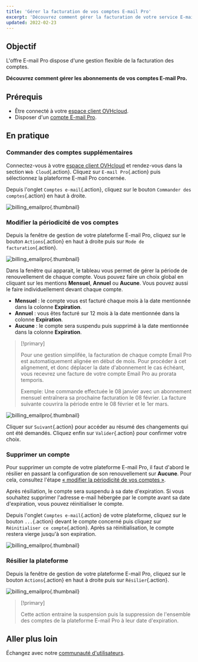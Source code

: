 ```yaml
---
title: 'Gérer la facturation de vos comptes E-mail Pro'
excerpt: 'Découvrez comment gérer la facturation de votre service E-mail Pro'
updated: 2022-02-23
---
```


## Objectif

L'offre E-mail Pro dispose d'une gestion flexible de la facturation des comptes.

**Découvrez comment gérer les abonnements de vos comptes E-mail Pro.**

## Prérequis

- Être connecté à votre [espace client OVHcloud](/links/manager).
- Disposer d'un [compte E-mail Pro](/links/web/email-pro).

## En pratique

### Commander des comptes supplémentaires

Connectez-vous à votre [espace client OVHcloud](/links/manager) et rendez-vous dans la section `Web Cloud`{.action}. Cliquez sur `E-mail Pro`{.action} puis sélectionnez la plateforme E-mail Pro concernée.

Depuis l'onglet `Comptes e-mail`{.action}, cliquez sur le bouton `Commander des comptes`{.action} en haut à droite.

![billing_emailpro](images/billing-emailpro-01.png){.thumbnail}

### Modifier la périodicité de vos comptes <a name="periodicity"></a>

Depuis la fenêtre de gestion de votre plateforme E-mail Pro, cliquez sur le bouton `Actions`{.action} en haut à droite puis sur `Mode de facturation`{.action}. 

![billing_emailpro](images/billing-emailpro-02.png){.thumbnail}

Dans la fenêtre qui apparait, le tableau vous permet de gérer la période de renouvellement de chaque compte. Vous pouvez faire un choix global en cliquant sur les mentions **Mensuel**,  **Annuel** ou **Aucune**. 
Vous pouvez aussi le faire individuellement devant chaque compte.

- **Mensuel** : le compte vous est facturé chaque mois à la date mentionnée dans la colonne **Expiration**.
- **Annuel** : vous êtes facturé sur 12 mois à la date mentionnée dans la colonne **Expiration**.
- **Aucune** : le compte sera suspendu puis supprimé à la date mentionnée dans la colonne **Expiration**.

> [!primary]
>
> Pour une gestion simplifée, la facturation de chaque compte Email Pro est automatiquement alignée en début de mois. Pour procéder à cet alignement, et donc déplacer la date d'abonnement le cas échéant, vous recevrez une facture de votre compte Email Pro au prorata temporis.
>
>Exemple: Une commande effectuée le 08 janvier avec un abonnement mensuel entraînera sa prochaine facturation le 08 février. La facture suivante couvrira la période entre le 08 février et le 1er mars.

![billing_emailpro](images/billing-emailpro-03.png){.thumbnail}

Cliquer sur `Suivant`{.action} pour accéder au résumé des changements qui ont été demandés. Cliquez enfin sur `Valider`{.action} pour confirmer votre choix.

### Supprimer un compte <a name="deletion"></a>

Pour supprimer un compte de votre plateforme E-mail Pro, il faut d'abord le résilier en passant la configuration de son renouvellement sur **Aucune**. Pour cela, consultez l'étape [« modifier la périodicité de vos comptes »](#periodicity).

Après résiliation, le compte sera suspendu à sa date d'expiration. Si vous souhaitez supprimer l'adresse e-mail hébergée par le compte avant sa date d'expiration, vous pouvez réinitialiser le compte.

Depuis l'onglet `Comptes e-mail`{.action} de votre plateforme, cliquez sur le bouton `...`{.action} devant le compte concerné puis cliquez sur `Réinitialiser ce compte`{.action}. Après sa réinitialisation, le compte restera vierge jusqu'à son expiration.

![billing_emailpro](images/billing-emailpro-04.png){.thumbnail}

### Résilier la plateforme

Depuis la fenêtre de gestion de votre plateforme E-mail Pro, cliquez sur le bouton `Actions`{.action} en haut à droite puis sur `Résilier`{.action}. 

![billing_emailpro](images/billing-emailpro-05.png){.thumbnail}

> [!primary]
>
> Cette action entraine la suspension puis la suppression de l'ensemble des comptes de la plateforme E-mail Pro à leur date d'expiration.

## Aller plus loin

Échangez avec notre [communauté d'utilisateurs](/links/community).
